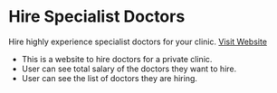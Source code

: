 # Hire Specialist Doctors

Hire highly experience specialist doctors for your clinic. [Visit Website](https://hire-doctors-rezbd.netlify.app/ "Hire Doctors")

- This is a website to hire doctors for a private clinic.
- User can see total salary of the doctors they want to hire.
- User can see the list of doctors they are hiring.